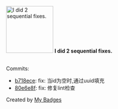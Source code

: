 <img src="https://my-badges.github.io/my-badges/fix-2.png" alt="I did 2 sequential fixes." title="I did 2 sequential fixes." width="128">
<strong>I did 2 sequential fixes.</strong>
<br><br>

Commits:

- <a href="https://github.com/opsre/cloud_dns_exporter/commit/b718ece9a21a177453adcfa3c9526c3ce0c3229a">b718ece</a>: fix: 当id为空时,通过uuid填充
- <a href="https://github.com/opsre/cloud_dns_exporter/commit/80e6e8fe5316cc1a3fd7c04c095c677e0a2d6d13">80e6e8f</a>: fix: 修复lint检查


Created by <a href="https://github.com/my-badges/my-badges">My Badges</a>